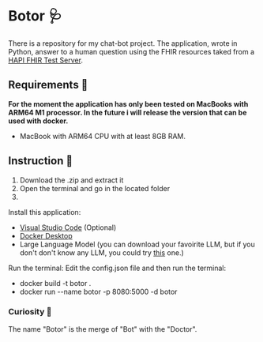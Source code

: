 # Botor 🩺
There is a repository for my chat-bot project. The application, wrote in Python, answer to a human question using the FHIR resources taked from a [HAPI FHIR Test Server](https://hapi.fhir.org/).

## Requirements 📝
**For the moment the application has only been tested on MacBooks with ARM64 M1 processor. In the future i will release the version that can be used with docker.**

- MacBook with ARM64 CPU with at least 8GB RAM.

## Instruction 📖
1. Download the .zip and extract it
2. Open the terminal and go in the located folder
3. 
Install this application:

- [Visual Studio Code](https://code.visualstudio.com/download) (Optional)
- [Docker Desktop](https://www.docker.com/products/docker-desktop/)
- Large Language Model (you can download your favoirite LLM, but if you don't don't know any LLM, you could try [this](https://huggingface.co/TheBloke/Mistral-7B-Instruct-v0.1-GGUF) one.)

Run the terminal:
Edit the config.json file and then run the terminal:

- docker build -t botor .
- docker run --name botor -p 8080:5000 -d botor

### Curiosity 🧐
The name "Botor" is the merge of "Bot" with the "Doctor".
